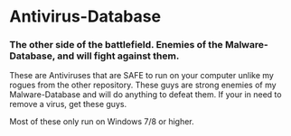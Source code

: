 # Antivirus-Database
### The other side of the battlefield. Enemies of the Malware-Database, and will fight against them.

These are Antiviruses that are SAFE to run on your computer unlike my rogues from the other repository. These guys are strong enemies of my Malware-Database and will do anything to defeat them. If your in need to remove a virus, get these guys.

Most of these only run on Windows 7/8 or higher.
